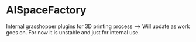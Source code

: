 # AISpaceFactory
Internal grasshopper plugins for 3D printing process --> 
Will update as work goes on.
For now it is unstable and just for internal use.
